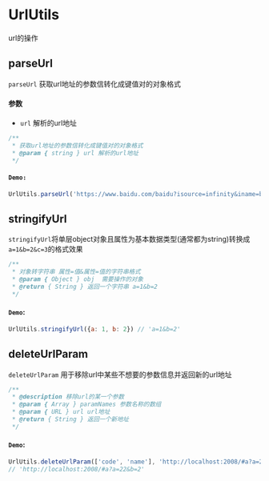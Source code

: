 # UrlUtils
url的操作

## parseUrl
`parseUrl` 获取url地址的参数信转化成键值对的对象格式
#### 参数
- `url` 解析的url地址
```js
/**
 * 获取url地址的参数信转化成键值对的对象格式
 * @param { string } url 解析的url地址
 */
```
#### `Demo:`
```js
UrlUtils.parseUrl('https://www.baidu.com/baidu?isource=infinity&iname=baidu&itype=web&tn=02003390_42_hao_pg&ie=utf-8&wd=hello')
```

## stringifyUrl
`stringifyUrl`将单层object对象且属性为基本数据类型(通常都为string)转换成`a=1&b=2&c=3`的格式效果
```js
/**
 * 对象转字符串 属性=值&属性=值的字符串格式
 * @param { Object } obj  需要操作的对象
 * @return { String } 返回一个字符串 a=1&b=2
 */
```
#### `Demo`:
```js
UrlUtils.stringifyUrl({a: 1, b: 2}) // 'a=1&b=2'
```

## deleteUrlParam
`deleteUrlParam` 用于移除url中某些不想要的参数信息并返回新的url地址

```js
/**
 * @description 移除url的某一个参数
 * @param { Array } paramNames 参数名称的数组
 * @param { URL } url url地址
 * @return { String } 返回一个新地址
 */
```
#### `Demo`:
```js
UrlUtils.deleteUrlParam(['code', 'name'], 'http://localhost:2008/#a?a=22&b=2&code=3')
// 'http://localhost:2008/#a?a=22&b=2'
```
